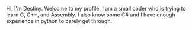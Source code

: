 Hi, I'm Destiny.
Welcome to my profile.
I am a small coder who is trying to learn C, C++, and Assembly.
I also know some C# and I have enough experience in python to barely get through.

